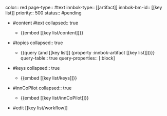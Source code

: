color:: red
page-type:: #text
innbok-type:: [[artifact]]
innbok-bm-id:: [[key list]]
priority:: 500
status:: #pending

- #content #text
  collapsed:: true
	- {{embed [[key list/content]]}}
- #topics
   collapsed:: true
    - {{query (and [[key list]] (property :innbok-artifact [[key list]]))}}
      query-table:: true
      query-properties:: [:block]
- #keys
  collapsed:: true
	- {{embed [[key list/keys]]}}
- #innCoPilot
   collapsed:: true
	 - {{embed [[key list/innCoPilot]]}}

- #edit [[key list/workflow]]

